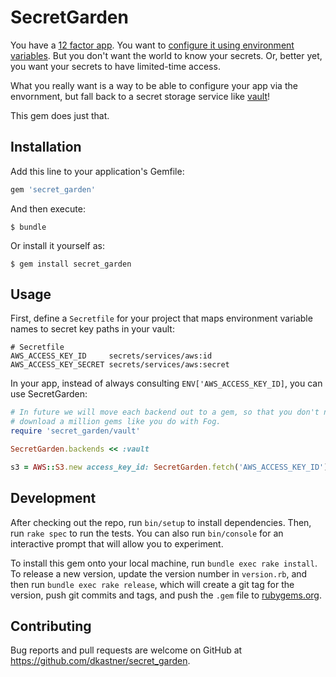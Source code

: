 # SecretGarden

You have a [12 factor app](http://12factor.net/). You want to [configure it
using environment variables](http://12factor.net/config). But you don't want the
world to know your secrets. Or, better yet, you want your secrets to have
limited-time access.

What you really want is a way to be able to configure your app via the
envornment, but fall back to a secret storage service like
[vault](https://www.vaultproject.io/)!

This gem does just that.

## Installation

Add this line to your application's Gemfile:

```ruby
gem 'secret_garden'
```

And then execute:

    $ bundle

Or install it yourself as:

    $ gem install secret_garden

## Usage

First, define a `Secretfile` for your project that maps environment variable
names to secret key paths in your vault:

```
# Secretfile
AWS_ACCESS_KEY_ID     secrets/services/aws:id
AWS_ACCESS_KEY_SECRET secrets/services/aws:secret
```

In your app, instead of always consulting `ENV['AWS_ACCESS_KEY_ID]`, you can use
SecretGarden:

``` ruby
# In future we will move each backend out to a gem, so that you don't need to
# download a million gems like you do with Fog.
require 'secret_garden/vault'

SecretGarden.backends << :vault

s3 = AWS::S3.new access_key_id: SecretGarden.fetch('AWS_ACCESS_KEY_ID')
```

## Development

After checking out the repo, run `bin/setup` to install dependencies. Then, run `rake spec` to run the tests. You can also run `bin/console` for an interactive prompt that will allow you to experiment.

To install this gem onto your local machine, run `bundle exec rake install`. To release a new version, update the version number in `version.rb`, and then run `bundle exec rake release`, which will create a git tag for the version, push git commits and tags, and push the `.gem` file to [rubygems.org](https://rubygems.org).

## Contributing

Bug reports and pull requests are welcome on GitHub at https://github.com/dkastner/secret_garden.

